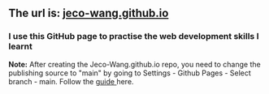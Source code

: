 ## The url is: <a href="jeco-wang.github.io">jeco-wang.github.io</a>
### I use this GitHub page to practise the web development skills I learnt

<p>
  <strong>Note:</strong> After creating the Jeco-Wang.github.io repo, you
  need to change the publishing source to "main" by going to Settings -
  Github Pages - Select branch - main. Follow the
  <a
    href="https://docs.github.com/en/free-pro-team@latest/github/working-with-github-pages/configuring-a-publishing-source-for-your-github-pages-site#choosing-a-publishing-source"
    target="_blank"
    >guide
  </a>
  here.
</p>

